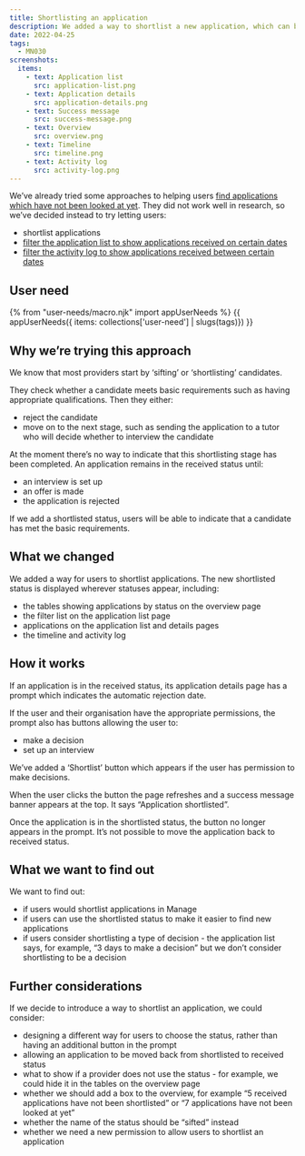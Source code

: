 ```yaml
---
title: Shortlisting an application
description: We added a way to shortlist a new application, which can be used to distinguish new applications from those that have been sifted.
date: 2022-04-25
tags:
  - MN030
screenshots:
  items:
    - text: Application list
      src: application-list.png
    - text: Application details
      src: application-details.png
    - text: Success message
      src: success-message.png
    - text: Overview
      src: overview.png
    - text: Timeline
      src: timeline.png
    - text: Activity log
      src: activity-log.png
---
```


We’ve already tried some approaches to helping users [find applications which have not been looked at yet](/manage-teacher-training-applications/helping-users-find-applications-which-have-not-been-looked-at-yet/). They did not work well in research, so we’ve decided instead to try letting users:

- shortlist applications
- [filter the application list to show applications received on certain dates](/manage-teacher-training-applications/filtering-the-application-list-to-show-applications-received-recently/)
- [filter the activity log to show applications received between certain dates](/manage-teacher-training-applications/filtering-the-activity-log-to-show-applications-received-recently/)

## User need

{% from "user-needs/macro.njk" import appUserNeeds %}
{{ appUserNeeds({ items: collections['user-need'] | slugs(tags)}) }}

## Why we’re trying this approach

We know that most providers start by ‘sifting’ or ‘shortlisting’ candidates.

They check whether a candidate meets basic requirements such as having appropriate qualifications. Then they either:

- reject the candidate
- move on to the next stage, such as sending the application to a tutor who will decide whether to interview the candidate

At the moment there’s no way to indicate that this shortlisting stage has been completed. An application remains in the received status until:

- an interview is set up
- an offer is made
- the application is rejected

 If we add a shortlisted status, users will be able to indicate that a candidate has met the basic requirements.

## What we changed

We added a way for users to shortlist applications. The new shortlisted status is displayed wherever statuses appear, including:

- the tables showing applications by status on the overview page
- the filter list on the application list page
- applications on the application list and details pages
- the timeline and activity log

## How it works

If an application is in the received status, its application details page has a prompt which indicates the automatic rejection date.

If the user and their organisation have the appropriate permissions, the prompt also has buttons allowing the user to:

- make a decision
- set up an interview

We’ve added a ‘Shortlist’ button which appears if the user has permission to make decisions.

When the user clicks the button the page refreshes and a success message banner appears at the top. It says “Application shortlisted”.

Once the application is in the shortlisted status, the button no longer appears in the prompt. It’s not possible to move the application back to received status.

## What we want to find out

We want to find out:

- if users would shortlist applications in Manage
- if users can use the shortlisted status to make it easier to find new applications
- if users consider shortlisting a type of decision - the application list says, for example, “3 days to make a decision” but we don’t consider shortlisting to be a decision

## Further considerations

If we decide to introduce a way to shortlist an application, we could consider:

- designing a different way for users to choose the status, rather than having an additional button in the prompt
- allowing an application to be moved back from shortlisted to received status
- what to show if a provider does not use the status - for example, we could hide it in the tables on the overview page
- whether we should add a box to the overview, for example “5 received applications have not been shortlisted” or “7 applications have not been looked at yet”
- whether the name of the status should be “sifted” instead
- whether we need a new permission to allow users to shortlist an application
